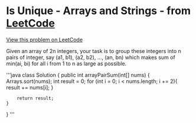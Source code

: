 # Is Unique - Arrays and Strings - from [LeetCode](https://leetcode.com)
[View this problem on LeetCode](https://leetcode.com/problems/array-partition-i/description/)

Given an array of 2n integers, your task is to group these integers into n pairs of integer, say (a1, b1), (a2, b2), ..., 
(an, bn) which makes sum of min(ai, bi) for all i from 1 to n as large as possible.

'''java
class Solution {
    public int arrayPairSum(int[] nums) {
        Arrays.sort(nums);
        int result = 0;
        for (int i = 0; i < nums.length; i += 2){
            result += nums[i];
        }
        
        return result;
    }
}
'''
